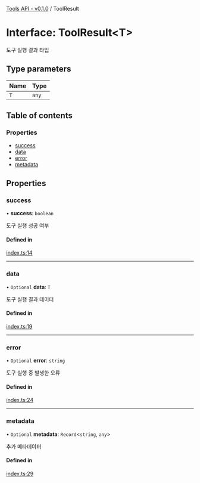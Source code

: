 [Tools API - v0.1.0](/api-reference/tools/) / ToolResult

# Interface: ToolResult\<T\>

도구 실행 결과 타입

## Type parameters

| Name | Type |
| :------ | :------ |
| `T` | `any` |

## Table of contents

### Properties

- [success](/api-reference/tools/interfaces/ToolResult#success)
- [data](/api-reference/tools/interfaces/ToolResult#data)
- [error](/api-reference/tools/interfaces/ToolResult#error)
- [metadata](/api-reference/tools/interfaces/ToolResult#metadata)

## Properties

### <a id="success" name="success"></a> success

• **success**: `boolean`

도구 실행 성공 여부

#### Defined in

[index.ts:14](https://github.com/robotaio/robota/blob/main/packages/tools/src/index.ts#L14)

___

### <a id="data" name="data"></a> data

• `Optional` **data**: `T`

도구 실행 결과 데이터

#### Defined in

[index.ts:19](https://github.com/robotaio/robota/blob/main/packages/tools/src/index.ts#L19)

___

### <a id="error" name="error"></a> error

• `Optional` **error**: `string`

도구 실행 중 발생한 오류

#### Defined in

[index.ts:24](https://github.com/robotaio/robota/blob/main/packages/tools/src/index.ts#L24)

___

### <a id="metadata" name="metadata"></a> metadata

• `Optional` **metadata**: `Record`\<`string`, `any`\>

추가 메타데이터

#### Defined in

[index.ts:29](https://github.com/robotaio/robota/blob/main/packages/tools/src/index.ts#L29)
